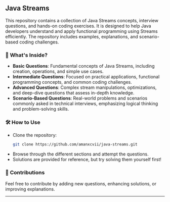 ## Java Streams 


This repository contains a collection of Java Streams concepts, interview questions, and hands-on coding exercises. It is designed to help Java developers understand and apply functional programming using Streams efficiently. The repository includes examples, explanations, and scenario-based coding challenges.


### 🔎 **What's Inside?**  
- **Basic Questions**: Fundamental concepts of Java Streams, including creation, operations, and simple use cases.  
- **Intermediate Questions**: Focused on practical applications, functional programming concepts, and common coding challenges.  
- **Advanced Questions**: Complex stream manipulations, optimizations, and deep-dive questions that assess in-depth knowledge.  
- **Scenario-Based Questions**: Real-world problems and scenarios commonly asked in technical interviews, emphasizing logical thinking and problem-solving skills.  

### 🛠️ **How to Use**  
- Clone the repository:  
  ```bash
  git clone https://github.com/amanxcvii/java-streams.git
  ```  
- Browse through the different sections and attempt the questions.  
- Solutions are provided for reference, but try solving them yourself first!  

### 🚀 **Contributions**  
Feel free to contribute by adding new questions, enhancing solutions, or improving explanations.  

---

